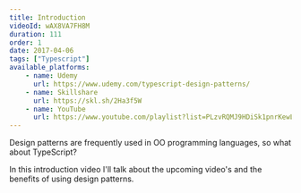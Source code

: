 ```yaml
---
title: Introduction
videoId: wAX8VA7FH8M
duration: 111
order: 1
date: 2017-04-06
tags: ["Typescript"]
available_platforms:
    - name: Udemy
      url: https://www.udemy.com/typescript-design-patterns/
    - name: Skillshare
      url: https://skl.sh/2Ha3f5W
    - name: YouTube
      url: https://www.youtube.com/playlist?list=PLzvRQMJ9HDiSk1pnrKewLklYfCdu9Qjhy
---
```


Design patterns are frequently used in OO programming languages, so what about TypeScript?

In this introduction video I'll talk about the upcoming video's and the benefits of using design patterns.